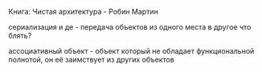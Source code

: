 Книга:
Чистая архитектура - Робин Мартин

сериализация и де - передача объектов из одного места в другое что блять?

ассоциативный объект - объект который не обладает функциональной полнотой, он её заимствует из других объектов

